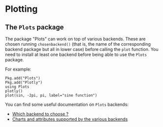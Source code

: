 # Plotting

## The `Plots` package

The package "Plots" can work on top of various backends. These are chosen running `chosenbackend()` (that is, the name of the corresponding backend package but all in lower case) before calling the `plot` function.
You need to install at least one backend before being able to use the `Plots` package.

For example:

```
Pkg.add("Plots")
Pkg.add("Plotly")
using Plots
plotly()
plot(sin, -2pi, pi, label="sine function")
```

You can find some useful documentation on `Plots` backends:
* [Which backend to choose ?](https://juliaplots.github.io/backends/)
* [Charts and attributes supported by the various backends](https://juliaplots.github.io/supported/)
